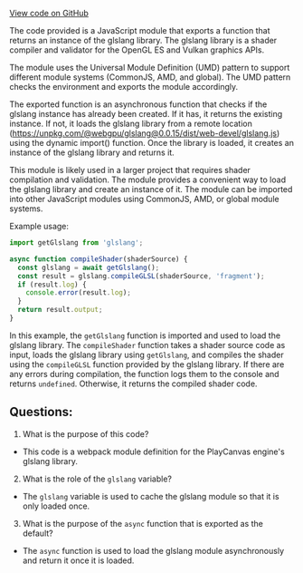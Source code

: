 [View code on GitHub](https://github.com/playcanvas/engine/examples/src/lib/glslang/glslang.js)

The code provided is a JavaScript module that exports a function that returns an instance of the glslang library. The glslang library is a shader compiler and validator for the OpenGL ES and Vulkan graphics APIs. 

The module uses the Universal Module Definition (UMD) pattern to support different module systems (CommonJS, AMD, and global). The UMD pattern checks the environment and exports the module accordingly. 

The exported function is an asynchronous function that checks if the glslang instance has already been created. If it has, it returns the existing instance. If not, it loads the glslang library from a remote location (https://unpkg.com/@webgpu/glslang@0.0.15/dist/web-devel/glslang.js) using the dynamic import() function. Once the library is loaded, it creates an instance of the glslang library and returns it. 

This module is likely used in a larger project that requires shader compilation and validation. The module provides a convenient way to load the glslang library and create an instance of it. The module can be imported into other JavaScript modules using CommonJS, AMD, or global module systems. 

Example usage:

```javascript
import getGlslang from 'glslang';

async function compileShader(shaderSource) {
  const glslang = await getGlslang();
  const result = glslang.compileGLSL(shaderSource, 'fragment');
  if (result.log) {
    console.error(result.log);
  }
  return result.output;
}
``` 

In this example, the `getGlslang` function is imported and used to load the glslang library. The `compileShader` function takes a shader source code as input, loads the glslang library using `getGlslang`, and compiles the shader using the `compileGLSL` function provided by the glslang library. If there are any errors during compilation, the function logs them to the console and returns `undefined`. Otherwise, it returns the compiled shader code.
## Questions: 
 1. What is the purpose of this code?
- This code is a webpack module definition for the PlayCanvas engine's glslang library.

2. What is the role of the `glslang` variable?
- The `glslang` variable is used to cache the glslang module so that it is only loaded once.

3. What is the purpose of the `async` function that is exported as the default?
- The `async` function is used to load the glslang module asynchronously and return it once it is loaded.